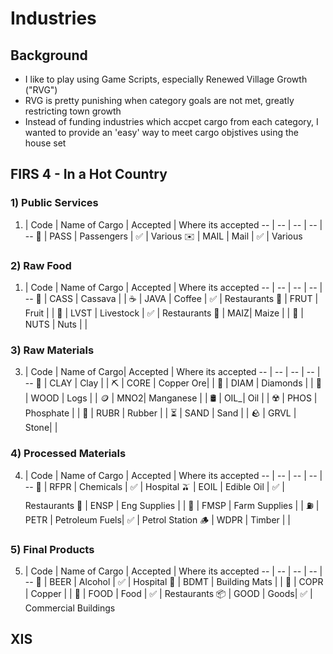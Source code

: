 # Industries

## Background
* I like to play using Game Scripts, especially Renewed Village Growth ("RVG")
* RVG is pretty punishing when category goals are not met, greatly restricting town growth
* Instead of funding industries which accpet cargo from each category, I wanted to provide an 'easy' way to meet cargo objstives using the house set

## FIRS 4 - In a Hot Country

### 1) Public Services
1) | Code | Name of Cargo | Accepted | Where its accepted
-- | -- | -- | -- | --
👫 | PASS | Passengers | ✅ | Various
✉️ | MAIL | Mail | ✅ | Various

### 2) Raw Food
1) | Code | Name of Cargo | Accepted | Where its accepted
-- | -- | -- | -- | --
🥔 | CASS | Cassava | |
☕️ | JAVA | Coffee | ✅ | Restaurants
🍎 | FRUT | Fruit | |
🥩 | LVST | Livestock | ✅ | Restaurants
🌽 | MAIZ| Maize | |
🥜 | NUTS | Nuts | |

### 3) Raw Materials
3) | Code | Name of Cargo| Accepted | Where its accepted
-- | -- | -- | -- | --
🥣 | CLAY | Clay  | |
⛏ | CORE | Copper Ore| |
💎 | DIAM | Diamonds | |
🌴 | WOOD | Logs | |
🪙 | MNO2| Manganese | |
🛢 | OIL_| Oil | |
☢️ | PHOS | Phosphate | |
🧽 | RUBR | Rubber | |
⏳ | SAND | Sand | |
🪨 | GRVL | Stone| |

### 4) Processed Materials
4) | Code | Name of Cargo | Accepted | Where its accepted
-- | -- | -- | -- | --
🧪 | RFPR | Chemicals  | ✅ | Hospital
🫒 | EOIL | Edible Oil | ✅ | Restaurants
🔧 | ENSP | Eng Supplies | |
🚜 | FMSP | Farm Supplies | |
⛽️ | PETR | Petroleum Fuels| ✅ | Petrol Station
🪵 | WDPR | Timber | |

### 5) Final Products
5) | Code | Name of Cargo | Accepted | Where its accepted
-- | -- | -- | -- | --
🍺 | BEER | Alcohol  | ✅ | Hospital
🧱 | BDMT | Building Mats | |
🔌 | COPR | Copper | |
🍲 | FOOD | Food | ✅ | Restaurants
📦 | GOOD | Goods| ✅ | Commercial Buildings


## XIS

